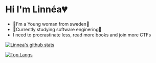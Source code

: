 # Hi I'm Linnéa💔

- 🌸I'm a Young woman from sweden🌸
- 🦉Currently studying software enginering🦉
- I need to procrastinate less, read more books and join more CTFs


[![Linnea's github stats](https://github-readme-stats-omega-ashen.vercel.app/api?username=Grohiik&count_private=true&show_icons=true&theme=synthwave)](https://github.com/anuraghazra/github-readme-stats)

[![Top Langs](https://github-readme-stats.vercel.app/api/top-langs/?username=Grohiik&layout=compact&theme=synthwave)](https://github.com/anuraghazra/github-readme-stats)

